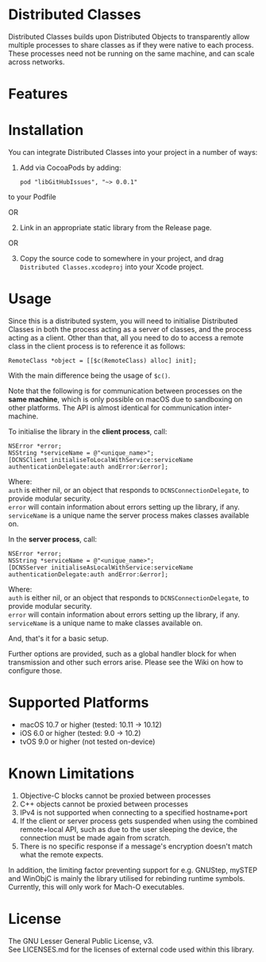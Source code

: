 Distributed Classes
===================

Distributed Classes builds upon Distributed Objects to transparently allow multiple processes to share classes as if they were native to each process. These processes need not be running on the same machine, and can scale across networks.

Features
===================

  

Installation
===================

You can integrate Distributed Classes into your project in a number of ways:

1. Add via CocoaPods by adding:

    ```pod "libGitHubIssues", "~> 0.0.1"```
    
to your Podfile

OR

2. Link in an appropriate static library from the Release page.

OR

3. Copy the source code to somewhere in your project, and drag ```Distributed Classes.xcodeproj``` into your Xcode project.

Usage
===================

Since this is a distributed system, you will need to initialise Distributed Classes in both the process acting as a server of classes, and the process acting as a client. Other than that, all you need to do to access a remote class in the client process is to reference it as follows:

```RemoteClass *object = [[$c(RemoteClass) alloc] init];```

With the main difference being the usage of ```$c()```.

Note that the following is for communication between processes on the **same machine**, which is only possible on macOS due to sandboxing on other platforms. The API is almost identical for communication inter-machine.

To initialise the library in the **client process**, call:

```
NSError *error;
NSString *serviceName = @"<unique_name>";
[DCNSClient initialiseToLocalWithService:serviceName authenticationDelegate:auth andError:&error];
```

Where:  
```auth``` is either nil, or an object that responds to ```DCNSConnectionDelegate```, to provide modular security.  
```error``` will contain information about errors setting up the library, if any.  
```serviceName``` is a unique name the server process makes classes available on.  

In the **server process**, call:

```
NSError *error;
NSString *serviceName = @"<unique_name>";
[DCNSServer initialiseAsLocalWithService:serviceName authenticationDelegate:auth andError:&error];
```

Where:  
```auth``` is either nil, or an object that responds to ```DCNSConnectionDelegate```, to provide modular security.  
```error``` will contain information about errors setting up the library, if any.  
```serviceName``` is a unique name to make classes available on.  

And, that's it for a basic setup.

Further options are provided, such as a global handler block for when transmission and other such errors arise. Please see the Wiki on how to configure those.

Supported Platforms
===================

- macOS 10.7 or higher (tested: 10.11 -> 10.12)
- iOS 6.0 or higher (tested: 9.0 -> 10.2)
- tvOS 9.0 or higher (not tested on-device)

Known Limitations
===================

1. Objective-C blocks cannot be proxied between processes
2. C++ objects cannot be proxied between processes
3. IPv4 is not supported when connecting to a specified hostname+port
4. If the client or server process gets suspended when using the combined remote+local API, such as due to the user sleeping the device, the connection must be made again from scratch.
5. There is no specific response if a message's encryption doesn't match what the remote expects.

In addition, the limiting factor preventing support for e.g. GNUStep, mySTEP and WinObjC is mainly the library utilised for rebinding runtime symbols. Currently, this will only work for Mach-O executables.

License
===================

The GNU Lesser General Public License, v3.  
See LICENSES.md for the licenses of external code used within this library.
